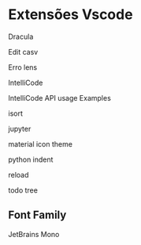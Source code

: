 # Extensões Vscode
<p> Dracula</p>
<p> Edit casv </p>
<p> Erro lens </p>
<p> IntelliCode </p>
<p> IntelliCode API usage Examples </p>
<p> isort </p>
<p> jupyter </p>
<p> material icon theme </p>
<p> python indent </p>
<p> reload </p>
<p> todo tree </p>

## Font Family
<p> JetBrains Mono </p>
